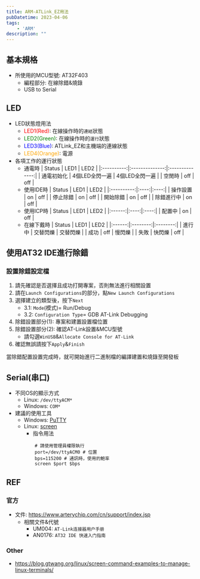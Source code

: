 ```yaml
---
title: ARM-ATLink_EZ用法
pubDatetime: 2023-04-06
tags: 
    - 'ARM'
description: ""
---
```


## 基本規格
- 所使用的MCU型號: AT32F403
  * 編程部分: 在線除錯&燒錄
  * USB to Serial

## LED
- LED狀態燈用法
  * <font color=red>LED1(Red)</font>: 在線操作時的`連結`狀態
  * <font color=green>LED2(Green)</font>: 在線操作時的`運行`狀態
  * <font color=blue>LED3(Blue)</font>: ATLink_EZ和主機端的連線狀態
  * <font color=orange>LED4(Orange)</font>: 電源
- 各項工作的運行狀態
   * 通電時
       |   Status   |      LED1      |      LED2      |
        |:----------:|:--------------:|:--------------:|
        | 通電初始化 | 4個LED全閃一遍 | 4個LED全閃一遍 |
        |   空閒時   |      off       |      off       |
   * 使用IDE時
       |   Status   | LED1 | LED2 |
       |:----------:|:----:|:----:|
       |  操作設置   |  on  | off  |
       |  停止除錯  |  on  | off  |
       |  開始除錯  |  on  | off  |
       | 除錯進行中 |  on  | off  |
    * 使用ICP時
       | Status | LED1 | LED2 |
       |:------:|:----:|:----:|
       | 配置中 |  on  | off  |
    * 在線下戴時
       | Status |   LED1   |   LED2   |
       |:------:|:--------:|:--------:|
       | 進行中 | 交替閃爍 | 交替閃爍 |
       |  成功  |   off    |  慢閃爍  |
       |  失敗  |  快閃爍  |   off    |

    
## 使用AT32 IDE進行除錯
### 設置除錯設定檔
1. 請先確認是否選擇且成功打開專案，否則無法進行相關設置
2. 請在`Launch Configurations`的部分，點`New Launch Configurations`
3. 選擇建立的類型後，按下`Next`
   * 3.1: `Mode`(模式)= Run/Debug
   * 3.2: `Configuration Type`= GDB AT-Link Debugging
4. 除錯設置部分(1): 專案和建置設置檔位置 
5. 除錯設置部分(2): 確認AT-Link設置&MCU型號
   * 請勾選`WinUSB`&`Allocate Console for AT-Link`
6. 確認無誤請按下`Apply`&`Finish`

當除錯配置設置完成時，就可開始進行二進制檔的編譯建置和燒錄至開發板

## Serial(串口)
- 不同OS的顯示方式
  * Linux: `/dev/ttyACM*` 
  * Windows: `COM*`
- 建議的使用工具
  * Windows: [PuTTY](https://www.putty.org/)
  * Linux: [screen](https://linux.die.net/man/1/screen)
    * 指令用法 
    ```bash=
        # 請使用管理員權限執行
        port=/dev/ttyACM0 # 位置
        bps=115200 # 通訊時，使用的鮑率
        screen $port $bps
    ```

## REF
### 官方
- 文件: https://www.arterychip.com/cn/support/index.jsp
  * 相關文件&代號
    *  UM004: `AT-Link连接器用户手册`
    *  AN0176: `AT32 IDE 快速入门指南`
### Other
- https://blog.gtwang.org/linux/screen-command-examples-to-manage-linux-terminals/